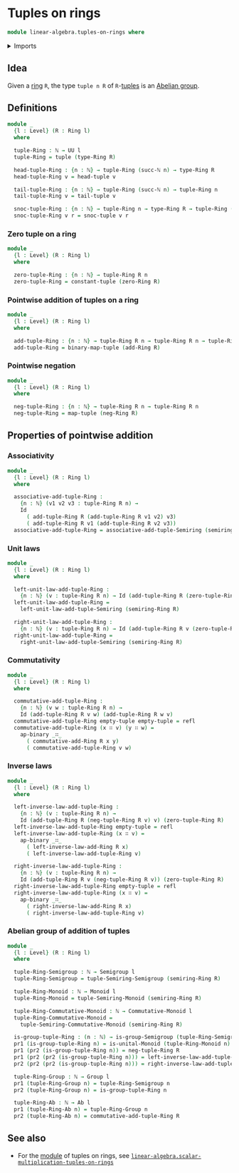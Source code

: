 # Tuples on rings

```agda
module linear-algebra.tuples-on-rings where
```

<details><summary>Imports</summary>

```agda
open import elementary-number-theory.natural-numbers

open import foundation.action-on-identifications-binary-functions
open import foundation.dependent-pair-types
open import foundation.identity-types
open import foundation.universe-levels

open import group-theory.abelian-groups
open import group-theory.commutative-monoids
open import group-theory.groups
open import group-theory.monoids
open import group-theory.semigroups

open import linear-algebra.constant-tuples
open import linear-algebra.tuples-on-semirings

open import lists.functoriality-tuples
open import lists.tuples

open import ring-theory.rings
```

</details>

## Idea

Given a [ring](ring-theory.rings.md) `R`, the type `tuple n R` of
`R`-[tuples](lists.tuples.md) is an
[Abelian group](group-theory.abelian-groups.md).

## Definitions

```agda
module _
  {l : Level} (R : Ring l)
  where

  tuple-Ring : ℕ → UU l
  tuple-Ring = tuple (type-Ring R)

  head-tuple-Ring : {n : ℕ} → tuple-Ring (succ-ℕ n) → type-Ring R
  head-tuple-Ring v = head-tuple v

  tail-tuple-Ring : {n : ℕ} → tuple-Ring (succ-ℕ n) → tuple-Ring n
  tail-tuple-Ring v = tail-tuple v

  snoc-tuple-Ring : {n : ℕ} → tuple-Ring n → type-Ring R → tuple-Ring (succ-ℕ n)
  snoc-tuple-Ring v r = snoc-tuple v r
```

### Zero tuple on a ring

```agda
module _
  {l : Level} (R : Ring l)
  where

  zero-tuple-Ring : {n : ℕ} → tuple-Ring R n
  zero-tuple-Ring = constant-tuple (zero-Ring R)
```

### Pointwise addition of tuples on a ring

```agda
module _
  {l : Level} (R : Ring l)
  where

  add-tuple-Ring : {n : ℕ} → tuple-Ring R n → tuple-Ring R n → tuple-Ring R n
  add-tuple-Ring = binary-map-tuple (add-Ring R)
```

### Pointwise negation

```agda
module _
  {l : Level} (R : Ring l)
  where

  neg-tuple-Ring : {n : ℕ} → tuple-Ring R n → tuple-Ring R n
  neg-tuple-Ring = map-tuple (neg-Ring R)
```

## Properties of pointwise addition

### Associativity

```agda
module _
  {l : Level} (R : Ring l)
  where

  associative-add-tuple-Ring :
    {n : ℕ} (v1 v2 v3 : tuple-Ring R n) →
    Id
      ( add-tuple-Ring R (add-tuple-Ring R v1 v2) v3)
      ( add-tuple-Ring R v1 (add-tuple-Ring R v2 v3))
  associative-add-tuple-Ring = associative-add-tuple-Semiring (semiring-Ring R)
```

### Unit laws

```agda
module _
  {l : Level} (R : Ring l)
  where

  left-unit-law-add-tuple-Ring :
    {n : ℕ} (v : tuple-Ring R n) → Id (add-tuple-Ring R (zero-tuple-Ring R) v) v
  left-unit-law-add-tuple-Ring =
    left-unit-law-add-tuple-Semiring (semiring-Ring R)

  right-unit-law-add-tuple-Ring :
    {n : ℕ} (v : tuple-Ring R n) → Id (add-tuple-Ring R v (zero-tuple-Ring R)) v
  right-unit-law-add-tuple-Ring =
    right-unit-law-add-tuple-Semiring (semiring-Ring R)
```

### Commutativity

```agda
module _
  {l : Level} (R : Ring l)
  where

  commutative-add-tuple-Ring :
    {n : ℕ} (v w : tuple-Ring R n) →
    Id (add-tuple-Ring R v w) (add-tuple-Ring R w v)
  commutative-add-tuple-Ring empty-tuple empty-tuple = refl
  commutative-add-tuple-Ring (x ∷ v) (y ∷ w) =
    ap-binary _∷_
      ( commutative-add-Ring R x y)
      ( commutative-add-tuple-Ring v w)
```

### Inverse laws

```agda
module _
  {l : Level} (R : Ring l)
  where

  left-inverse-law-add-tuple-Ring :
    {n : ℕ} (v : tuple-Ring R n) →
    Id (add-tuple-Ring R (neg-tuple-Ring R v) v) (zero-tuple-Ring R)
  left-inverse-law-add-tuple-Ring empty-tuple = refl
  left-inverse-law-add-tuple-Ring (x ∷ v) =
    ap-binary _∷_
      ( left-inverse-law-add-Ring R x)
      ( left-inverse-law-add-tuple-Ring v)

  right-inverse-law-add-tuple-Ring :
    {n : ℕ} (v : tuple-Ring R n) →
    Id (add-tuple-Ring R v (neg-tuple-Ring R v)) (zero-tuple-Ring R)
  right-inverse-law-add-tuple-Ring empty-tuple = refl
  right-inverse-law-add-tuple-Ring (x ∷ v) =
    ap-binary _∷_
      ( right-inverse-law-add-Ring R x)
      ( right-inverse-law-add-tuple-Ring v)
```

### Abelian group of addition of tuples

```agda
module _
  {l : Level} (R : Ring l)
  where

  tuple-Ring-Semigroup : ℕ → Semigroup l
  tuple-Ring-Semigroup = tuple-Semiring-Semigroup (semiring-Ring R)

  tuple-Ring-Monoid : ℕ → Monoid l
  tuple-Ring-Monoid = tuple-Semiring-Monoid (semiring-Ring R)

  tuple-Ring-Commutative-Monoid : ℕ → Commutative-Monoid l
  tuple-Ring-Commutative-Monoid =
    tuple-Semiring-Commutative-Monoid (semiring-Ring R)

  is-group-tuple-Ring : (n : ℕ) → is-group-Semigroup (tuple-Ring-Semigroup n)
  pr1 (is-group-tuple-Ring n) = is-unital-Monoid (tuple-Ring-Monoid n)
  pr1 (pr2 (is-group-tuple-Ring n)) = neg-tuple-Ring R
  pr1 (pr2 (pr2 (is-group-tuple-Ring n))) = left-inverse-law-add-tuple-Ring R
  pr2 (pr2 (pr2 (is-group-tuple-Ring n))) = right-inverse-law-add-tuple-Ring R

  tuple-Ring-Group : ℕ → Group l
  pr1 (tuple-Ring-Group n) = tuple-Ring-Semigroup n
  pr2 (tuple-Ring-Group n) = is-group-tuple-Ring n

  tuple-Ring-Ab : ℕ → Ab l
  pr1 (tuple-Ring-Ab n) = tuple-Ring-Group n
  pr2 (tuple-Ring-Ab n) = commutative-add-tuple-Ring R
```

## See also

- For the [module](ring-theory.modules-rings.md) of tuples on rings, see
  [`linear-algebra.scalar-multiplication-tuples-on-rings`](linear-algebra.scalar-multiplication-tuples-on-rings.md)
